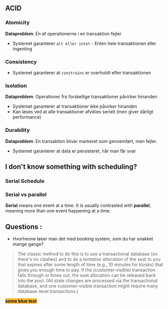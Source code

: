 ## ACID 

### Atomicity

**Dataproblem**: En af operationerne i en transaktion fejler

- Systemet garanterer `alt eller intet` - Enten hele transaktionen eller ingenting

### Consistency

- Systemet garanterer at `constrains` er overholdt efter transaktionen

### Isolation

**Dataproblem**: Operationer fra forskellige transaktioner påvirker hinanden

- Systemet garanterer at transaktioner ikke påvirker hinanden
- Kan løses ved at alle transaktioner afvikles serielt (men giver dårligt performance)

### Durability

**Dataproblem**: En transaktion bliver markeret som gennemført, men fejler.

- Systemet garanterer at data er persisteret, når man får svar



## I don't know something with scheduling?

### Serial Schedule







### Serial vs parallel

**Serial** means one event at a time. It is usually contrasted with **parallel**, meaning more than one event happening at a time.



## Questions :

- Hvorhenne løser man det med booking system, som du har snakket mange gange? 

> The classic method to do this is to use a transactional database (so there's no clashes) and to do a *tentative allocation* of the seat to you that expires after some length of time (e.g., 10 minutes for kiosks) that gives you enough time to pay. If the (customer-visible) transaction falls through or times out, the seat allocation can be released back into the pool. (All state changes are processed via the transactional database, and one customer-visible transaction might require many database-level transactions.)



<span style="background-color:#FFB433">**some blue text**</span>


